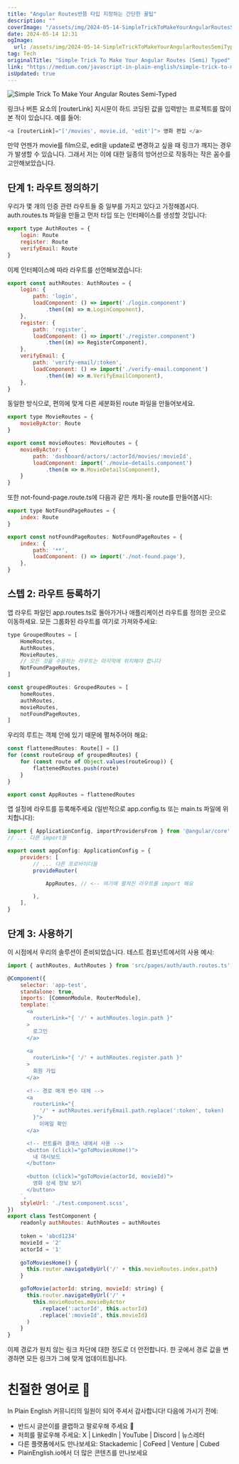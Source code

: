 ```yaml
---
title: "Angular Routes반쯤 타입 지정하는 간단한 꿀팁"
description: ""
coverImage: "/assets/img/2024-05-14-SimpleTrickToMakeYourAngularRoutesSemiTyped_0.png"
date: 2024-05-14 12:31
ogImage: 
  url: /assets/img/2024-05-14-SimpleTrickToMakeYourAngularRoutesSemiTyped_0.png
tag: Tech
originalTitle: "Simple Trick To Make Your Angular Routes (Semi) Typed"
link: "https://medium.com/javascript-in-plain-english/simple-trick-to-make-your-angular-routes-semi-typed-446063f0843f"
isUpdated: true
---
```






![Simple Trick To Make Your Angular Routes Semi-Typed](/assets/img/2024-05-14-SimpleTrickToMakeYourAngularRoutesSemiTyped_0.png)

링크나 버튼 요소의 [routerLink] 지시문이 하드 코딩된 값을 입력받는 프로젝트를 많이 본 적이 있습니다. 예를 들어:

```js
<a [routerLink]="['/movies', movie.id, 'edit']"> 영화 편집 </a>
```

만약 언젠가 movie를 film으로, edit을 update로 변경하고 싶을 때 링크가 깨지는 경우가 발생할 수 있습니다. 그래서 저는 이에 대한 일종의 방어선으로 작동하는 작은 꼼수를 고안해보았습니다.




## 단계 1: 라우트 정의하기

우리가 몇 개의 인증 관련 라우트들 중 일부를 가지고 있다고 가정해봅시다. auth.routes.ts 파일을 만들고 먼저 타입 또는 인터페이스를 생성할 것입니다:

```js
export type AuthRoutes = {
    login: Route
    register: Route
    verifyEmail: Route
}
```

이제 인터페이스에 따라 라우트를 선언해보겠습니다:



```js
export const authRoutes: AuthRoutes = {
    login: {
        path: 'login',
        loadComponent: () => import('./login.component')
            .then((m) => m.LoginComponent),
    },
    register: {
        path: 'register',
        loadComponent: () => import('./register.component')
            .then((m) => RegisterComponent),
    },
    verifyEmail: {
        path: 'verify-email/:token',
        loadComponent: () => import('./verify-email.component')
            .then((m) => m.VerifyEmailComponent),
    },
}
```

동일한 방식으로, 편의에 맞게 다른 세분화된 route 파일을 만들어보세요.

```js
export type MovieRoutes = {
    movieByActor: Route
}

export const movieRoutes: MovieRoutes = {
    movieByActor: {
        path: 'dashboard/actors/:actorId/movies/:movieId',
        loadComponent: import('./movie-details.component')
            .then(m => m.MovieDetailsComponent),
    }
}
```

또한 not-found-page.route.ts에 다음과 같은 캐치-올 route를 만들어봅시다:



```js
export type NotFoundPageRoutes = {
    index: Route
}

export const notFoundPageRoutes: NotFoundPageRoutes = {
    index: {
        path: '**',
        loadComponent: () => import('./not-found.page'),
    },
}
```

## 스텝 2: 라우트 등록하기

앱 라우트 파일인 app.routes.ts로 돌아가거나 애플리케이션 라우트를 정의한 곳으로 이동하세요. 모든 그룹화된 라우트를 여기로 가져와주세요:

```js
type GroupedRoutes = [
    HomeRoutes,
    AuthRoutes,
    MovieRoutes,
    // 모든 것을 수용하는 라우트는 마지막에 위치해야 합니다
    NotFoundPageRoutes,
]

const groupedRoutes: GroupedRoutes = [
    homeRoutes,
    authRoutes,
    movieRoutes,
    notFoundPageRoutes,
]
```



우리의 루트는 객체 안에 있기 때문에 펼쳐주어야 해요:

```js
const flattenedRoutes: Route[] = []
for (const routeGroup of groupedRoutes) {
    for (const route of Object.values(routeGroup)) {
        flattenedRoutes.push(route)
    }
}

export const AppRoutes = flattenedRoutes
```

앱 설정에 라우트를 등록해주세요 (일반적으로 app.config.ts 또는 main.ts 파일에 위치합니다):

```js
import { ApplicationConfig, importProvidersFrom } from '@angular/core'
// ... 다른 import들

export const appConfig: ApplicationConfig = {
    providers: [
        // ... 다른 프로바이더들
        provideRouter(

        	AppRoutes, // <-- 여기에 펼쳐진 라우트를 import 해요

        ),
    ],
}
```



## 단계 3: 사용하기

이 시점에서 우리의 솔루션이 준비되었습니다. 테스트 컴포넌트에서의 사용 예시:

```js
import { authRoutes, AuthRoutes } from 'src/pages/auth/auth.routes.ts';

@Component({
    selector: 'app-test',
    standalone: true,
    imports: [CommonModule, RouterModule],
    template: `
      <a
        routerLink="{ '/' + authRoutes.login.path }"
      >
        로그인
      </a>
          
      <a 
        routerLink="{ '/' + authRoutes.register.path }"
      >
        회원 가입
      </a>
  
      <!-- 경로 매개 변수 대체 -->
      <a 
        routerLink="{ 
          '/' + authRoutes.verifyEmail.path.replace(':token', token) 
        }">
          이메일 확인
      </a>

      <!-- 컨트롤러 클래스 내에서 사용 -->
      <button (click)="goToMoviesHome()">
        내 대시보드
      </button>
      
      <button (click)="goToMovie(actorId, movieId)">
        영화 상세 정보 보기
      </button>
    `,
    styleUrl: './test.component.scss',
})
export class TestComponent {
    readonly authRoutes: AuthRoutes = authRoutes
    
    token = 'abcd1234'
    movieId = '2'
    actorId = '1'
    
    goToMoviesHome() {
      this.router.navigateByUrl('/' + this.movieRoutes.index.path)
    }

    goToMovie(actorId: string, movieId: string) {
      this.router.navigateByUrl('/' + 
        this.movieRoutes.movieByActor
          .replace(':actorId', this.actorId)
          .replace(':movieId', this.movieId)
      )
    }
}
```

이제 경로가 원치 않는 링크 차단에 대한 정도로 더 안전합니다. 한 곳에서 경로 값을 변경하면 모든 링크가 그에 맞게 업데이트됩니다.



# 친절한 영어로 🚀

In Plain English 커뮤니티의 일원이 되어 주셔서 감사합니다! 다음에 가시기 전에:

- 반드시 글쓴이를 클랩하고 팔로우해 주세요 👏
- 저희를 팔로우해 주세요: X | LinkedIn | YouTube | Discord | 뉴스레터
- 다른 플랫폼에서도 만나보세요: Stackademic | CoFeed | Venture | Cubed
- PlainEnglish.io에서 더 많은 콘텐츠를 만나보세요